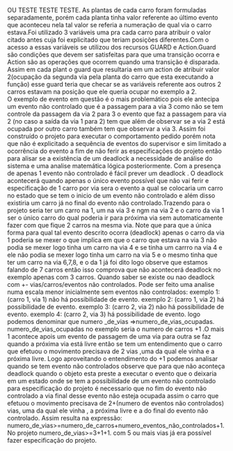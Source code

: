 OU TESTE TESTE TESTE.
As plantas de cada carro foram formuladas separadamente, porém cada planta tinha valor referente ao último evento que aconteceu nela tal valor se referia a numeração de qual via o carro estava.Foi utilizado 3 variáveis uma pra cada carro para atribuir o valor citado antes cuja foi explicitado que teriam posições diferentes.Com o acesso a essas variáveis se utilizou dos recursos GUARD e Action.Guard  são condições que devem ser satisfeitas para que uma transição ocorra e Action são as operações que ocorrem quando uma transição é disparada.
Assim em cada plant  o guard que resultaria em um action de atribuir valor 2(ocupação da segunda via pela planta do carro que esta executando a função) esse guard teria que checar se as variáveis referente aos outros 2 carros estavam na posição que ele queria ocupar no exemplo a 2.  
O exemplo de evento em questão é o mais problemático pois ele antecipa um evento não controlado que é a passagem para a via 3 como não se tem controle da passagem da via 2 para 3 o evento que faz a passagem para via 2 (no caso a saída da via 1 para 2) tem que além de observar se a via 2 está ocupada por outro carro também tem que observar a via 3.
Assim foi construído o projeto para executar o comportamento pedido porém nota que não é explicitado a sequência de eventos do supervisor e sim limitado a ocorrência do evento a fim de não ferir as especificações do projeto então para alisar se a existência de um deadlock a necessidade de análise do sistema e uma analise matemática lógica posteriormente.
Com a presença de apenas 1 evento não controlado é fácil prever um deadlock . O deadlock acontecerá quando apenas o único evento possível que não vai ferir e especificação de 1 carro por via sera o evento a qual se colocaria um carro no estado que se tem o inicio de um evento não controlado e além disso existiria um carro já no final do evento não controlado.Trazendo para o projeto seria ter um carro na 1, um na via 3 e ngm na via 2 e o carro da via 1 ser o único carro do qual poderia ir para próxima via sem automaticamente fazer com que fique 2 carros na mesma via. Note que para que a única forma para qual  tal evento descrito ocorra (deadlock) apenas o carro da via 1 poderia se mexer o que implica em que o carro que estava na via 3 não podia se mexer logo tinha um carro na via 4 e se tinha um carrro na via 4 e ele não podia se mexer logo tinha um carro na via 5 e o mesmo tinha que ter um carro na via 6,7,8, e o da 1 já foi dito logo observe que estamos falando de 7 carros então isso comprova que não acontecerá deadlock no exemplo apenas com 3 carros.
Quando saber se existe ou nao deadlock com +- vias/carros/eventos não controlados.
Pode ser feito uma analise numa escala menor inicialmente sem eventos não controlados: exemplo 1: (carro 1, via 1)  não há possibilidade de evento.
exemplo 2: (carro 1, via 2) há possibilidade de evento.
exemplo 3: (carro 2, via 2) não há possibilidade de evento.
exemplo 4: (carro 2, via 3) há possibilidade de evento.
logo podemos denominar que numero _de_vias =>numero_de_vias_ocupadas.
numero_de_vias_ocupadas no exemplo seria o numero de carros +1 .O mais 1 acontece apois um evento de passagem de uma via para outra se faz quando a próxima via está livre então se tem um entendimento que o carro que efetuou o movimento precisava de 2 vias ,uma da qual ele vinha e a próxima livre.
Logo aproveitando o entendimento do +1 podemos analisar quando se tem evento não controlados observe que para que não aconteça deadlock quando o objeto esta preste a executar o evento que o deixaria em um estado onde se tem a possibilidade de um evento não controlado para especificação do projeto é necessario que no fim do evento não controlado  a via final desse evento não esteja ocupada assim o carro que efetuou o movimento precisava de 2+(numero de eventos não controlados) vias, uma da qual ele vinha , a próxima livre e a do final do evento não controlado.
Assim resulta  na expressão: numero_de_vias>=numero_de_carros+numero_eventos_não_controlados+1.
No projeto  numero_de_vias>=3+1+1.
com 5 ou mais vias já era possível fazer especificação do projeto.


